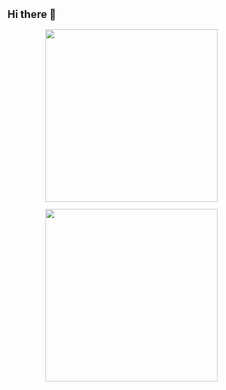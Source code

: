## Hi there 👋

<!--
**PhilBeaufort/PhilBeaufort** is a ✨ _special_ ✨ repository because its `README.md` (this file) appears on your GitHub profile.

Here are some ideas to get you started:

- 🔭 I’m currently working on ...
- 🌱 I’m currently learning ...
- 👯 I’m looking to collaborate on ...
- 🤔 I’m looking for help with ...
- 💬 Ask me about ...
- 📫 How to reach me: ...
- 😄 Pronouns: ...
- ⚡ Fun fact: ...
-->
<p align='center'>
  <a href="#"><img src="https://github-stats.beaufort.dev/?username=philbeaufort&show_icons=true&count_private=true&theme=dark&include_all_commits=true" width="350"/></a>
</p>
<p align='center'>
  <a href="#"><img src="https://github-stats.beaufort.dev/top-langs/?username=philbeaufort&count_private=true&theme=dark&layout=compact&hide=jupyter%20notebook"  width="350"/></a>
</p>
